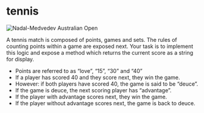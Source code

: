 # tennis

![Nadal-Medvedev Australian Open](./NadalMedvedevAustralianOpen.png)

A tennis match is composed of points, games and sets. The rules of counting points within a game are exposed next. Your task is to implement this logic and expose a method which returns the current score as a string for display.

- Points are referred to as “love”, “15”, “30” and “40”
- If a player has scored 40 and they score next, they win the game.
- However: if both players have scored 40, the game is said to be “deuce”.
- If the game is deuce, the next scoring player has “advantage”.
- If the player with advantage scores next, they win the game.
- If the player without advantage scores next, the game is back to deuce.
